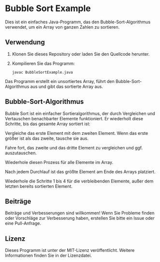 # Bubble Sort Example

Dies ist ein einfaches Java-Programm, das den Bubble-Sort-Algorithmus verwendet, um ein Array von ganzen Zahlen zu sortieren.

## Verwendung

1. Klonen Sie dieses Repository oder laden Sie den Quellcode herunter.

2. Kompilieren Sie das Programm:

   ```shell
   javac BubbleSortExample.java

Das Programm erstellt ein unsortiertes Array, führt den Bubble-Sort-Algorithmus aus und gibt das sortierte Array aus.

## Bubble-Sort-Algorithmus
Bubble Sort ist ein einfacher Sortieralgorithmus, der durch Vergleichen und Vertauschen benachbarter Elemente funktioniert. Er wiederholt diese Schritte, bis das gesamte Array sortiert ist:

Vergleiche das erste Element mit dem zweiten Element. Wenn das erste größer ist als das zweite, tausche sie aus.

Fahre fort, das zweite und das dritte Element zu vergleichen und ggf. auszutauschen.

Wiederhole diesen Prozess für alle Elemente im Array.

Nach jedem Durchlauf ist das größte Element am Ende des Arrays platziert.

Wiederhole die Schritte 1 bis 4 für die verbleibenden Elemente, außer dem letzten bereits sortierten Element.

## Beiträge
Beiträge und Verbesserungen sind willkommen! Wenn Sie Probleme finden oder Vorschläge zur Verbesserung haben, erstellen Sie bitte ein Issue oder eine Pull-Anfrage.

## Lizenz
Dieses Programm ist unter der MIT-Lizenz veröffentlicht. Weitere Informationen finden Sie in der Lizenzdatei.
